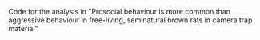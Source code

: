 Code for the analysis in "Prosocial behaviour is more common than aggressive behaviour in free-living, seminatural brown rats in camera trap material"
